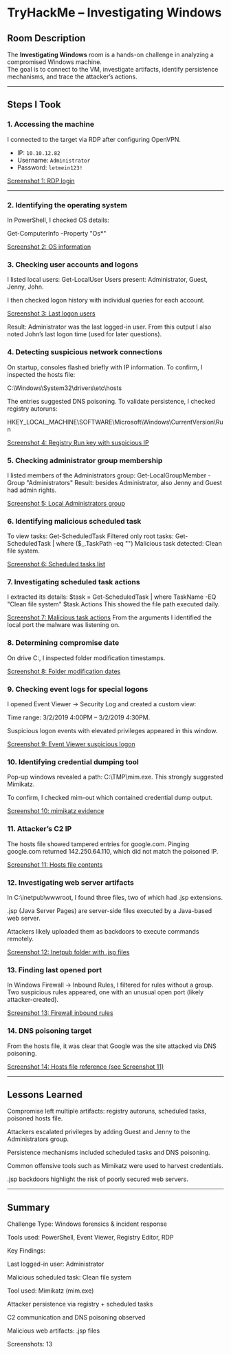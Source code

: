 # TryHackMe – Investigating Windows

## Room Description
The **Investigating Windows** room is a hands-on challenge in analyzing a compromised Windows machine.  
The goal is to connect to the VM, investigate artifacts, identify persistence mechanisms, and trace the attacker’s actions.

---

## Steps I Took

### 1. Accessing the machine
I connected to the target via RDP after configuring OpenVPN.  

- IP: `10.10.12.82`  
- Username: `Administrator`  
- Password: `letmein123!`  

[Screenshot 1: RDP login](./screenshots/01-rdp-login.png)

---

### 2. Identifying the operating system
In PowerShell, I checked OS details:  

Get-ComputerInfo -Property "Os*"

[Screenshot 2: OS information](./screenshots/02-os-info.png)

### 3. Checking user accounts and logons

I listed local users:
Get-LocalUser
Users present: Administrator, Guest, Jenny, John.

I then checked logon history with individual queries for each account.

[Screenshot 3: Last logon users](./screenshots/03-last-logons.png)

Result: Administrator was the last logged-in user.
From this output I also noted John’s last logon time (used for later questions).

### 4. Detecting suspicious network connections

On startup, consoles flashed briefly with IP information.
To confirm, I inspected the hosts file:

C:\Windows\System32\drivers\etc\hosts

The entries suggested DNS poisoning.
To validate persistence, I checked registry autoruns:

HKEY_LOCAL_MACHINE\SOFTWARE\Microsoft\Windows\CurrentVersion\Run

[Screenshot 4: Registry Run key with suspicious IP](./screenshots/04-registry-run-ip.png)

### 5. Checking administrator group membership

I listed members of the Administrators group:
Get-LocalGroupMember -Group "Administrators"
Result: besides Administrator, also Jenny and Guest had admin rights.

[Screenshot 5: Local Administrators group](./screenshots/05-admin-group.png)

### 6. Identifying malicious scheduled task

To view tasks:
Get-ScheduledTask
Filtered only root tasks:
Get-ScheduledTask | where ($_.TaskPath -eq "\")
Malicious task detected: Clean file system.

[Screenshot 6: Scheduled tasks list](./screenshots/06-scheduled-tasks.png)

### 7. Investigating scheduled task actions

I extracted its details:
$task = Get-ScheduledTask | where TaskName -EQ "Clean file system"
$task.Actions
This showed the file path executed daily.

[Screenshot 7: Malicious task actions](./screenshots/07-task-actions.png)
From the arguments I identified the local port the malware was listening on.

### 8. Determining compromise date

On drive C:\, I inspected folder modification timestamps.

[Screenshot 8: Folder modification dates](./screenshots/08-folder-dates.png)

### 9. Checking event logs for special logons

I opened Event Viewer → Security Log and created a custom view:

Time range: 3/2/2019 4:00PM – 3/2/2019 4:30PM.

Suspicious logon events with elevated privileges appeared in this window.

[Screenshot 9: Event Viewer suspicious logon](./screenshots/09-eventviewer.png)

### 10. Identifying credential dumping tool

Pop-up windows revealed a path: C:\TMP\mim.exe.
This strongly suggested Mimikatz.

To confirm, I checked mim-out which contained credential dump output.

[Screenshot 10: mimikatz evidence](./screenshots/10-mimikatz.png)

### 11. Attacker’s C2 IP

The hosts file showed tampered entries for google.com.
Pinging google.com returned 142.250.64.110, which did not match the poisoned IP.

[Screenshot 11: Hosts file contents](./screenshots/11-hosts.png)

### 12. Investigating web server artifacts

In C:\inetpub\wwwroot, I found three files, two of which had .jsp extensions.

.jsp (Java Server Pages) are server-side files executed by a Java-based web server.

Attackers likely uploaded them as backdoors to execute commands remotely.

[Screenshot 12: Inetpub folder with .jsp files](./screenshots/12-inetpub.png)

### 13. Finding last opened port

In Windows Firewall → Inbound Rules, I filtered for rules without a group.
Two suspicious rules appeared, one with an unusual open port (likely attacker-created).

[Screenshot 13: Firewall inbound rules](./screenshots/13-firewall-port.png)

### 14. DNS poisoning target

From the hosts file, it was clear that Google was the site attacked via DNS poisoning.

[Screenshot 14: Hosts file reference (see Screenshot 11)](./screenshots/11-hosts.png)

---

## Lessons Learned

Compromise left multiple artifacts: registry autoruns, scheduled tasks, poisoned hosts file.

Attackers escalated privileges by adding Guest and Jenny to the Administrators group.

Persistence mechanisms included scheduled tasks and DNS poisoning.

Common offensive tools such as Mimikatz were used to harvest credentials.

.jsp backdoors highlight the risk of poorly secured web servers.

---

## Summary

Challenge Type: Windows forensics & incident response

Tools used: PowerShell, Event Viewer, Registry Editor, RDP

Key Findings:

Last logged-in user: Administrator

Malicious scheduled task: Clean file system

Tool used: Mimikatz (mim.exe)

Attacker persistence via registry + scheduled tasks

C2 communication and DNS poisoning observed

Malicious web artifacts: .jsp files

Screenshots: 13